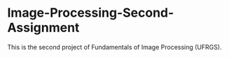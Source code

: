 # Image-Processing-Second-Assignment
This is the second project of Fundamentals of Image Processing (UFRGS).
